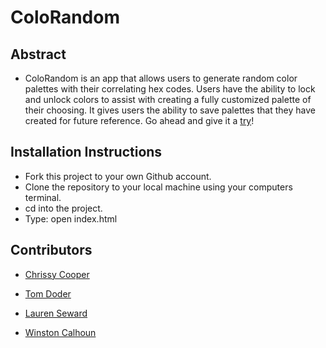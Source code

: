 # ColoRandom
## Abstract
-  ColoRandom is an app that allows users to generate random color palettes with their correlating hex codes. Users have the ability to lock and unlock colors to assist with creating a fully customized palette of their choosing. It gives users the ability to save palettes that they have created for future reference. Go ahead and give it a [try](https://lseward0421.github.io/ColoRandom/)!

## Installation Instructions
- Fork this project to your own Github account. 
- Clone the repository to your local machine using your computers terminal. 
- cd into the project. 
- Type: open index.html

## Contributors
- [Chrissy Cooper](https://www.linkedin.com/in/christine-cooper-691196144/)

- [Tom Doder](https://www.linkedin.com/in/tom-doder/)

- [Lauren Seward](https://www.linkedin.com/in/lauren-seward-0421/)

- [Winston Calhoun](https://www.linkedin.com/in/winston-calhoun-9841bb256/)
